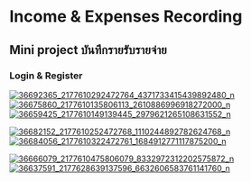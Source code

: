 # Income & Expenses Recording
## Mini project บันทึกรายรับรายจ่าย


### Login & Register
<a href="https://postimg.cc/image/mk2ea9smj/" target="_blank"><img src="https://s25.postimg.cc/mk2ea9smj/36692365_2177610292472764_4371733415439892480_n.png" alt="36692365_2177610292472764_4371733415439892480_n"/></a>           <a href="https://postimg.cc/image/ai70g4ytn/" target="_blank"><img src="https://s25.postimg.cc/ai70g4ytn/36675860_2177610135806113_2610886996918272000_n.png" alt="36675860_2177610135806113_2610886996918272000_n"/></a>           <a href="https://postimg.cc/image/whdf39v2j/" target="_blank"><img src="https://s25.postimg.cc/whdf39v2j/36659425_2177610149139445_2979621265108631552_n.png" alt="36659425_2177610149139445_2979621265108631552_n"/></a>


<a href="https://postimg.cc/image/iaxo81rx7/" target="_blank"><img src="https://s25.postimg.cc/iaxo81rx7/36682152_2177610252472768_1110244892782624768_n.png" alt="36682152_2177610252472768_1110244892782624768_n"/></a>  <a href="https://postimg.cc/image/v2buek9ez/" target="_blank"><img src="https://s25.postimg.cc/v2buek9ez/36684056_2177610322472761_1684912771117875200_n.png" alt="36684056_2177610322472761_1684912771117875200_n"/></a>                          




<a href="https://postimg.cc/image/ripworm4r/" target="_blank"><img src="https://s25.postimg.cc/ripworm4r/36666079_2177610475806079_8332972312202575872_n.png" alt="36666079_2177610475806079_8332972312202575872_n"/></a>     <a href="https://postimg.cc/image/4u0pp6x17/" target="_blank"><img src="https://s25.postimg.cc/4u0pp6x17/36637591_2177628639137596_6632606583761141760_n.png" alt="36637591_2177628639137596_6632606583761141760_n"/></a>




